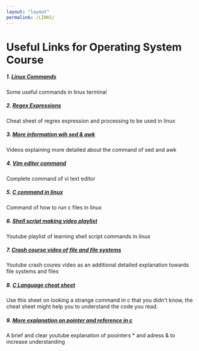 ```yaml
---
layout: "layout"
permalink: /LINKS/
---
```


# Useful Links for Operating System Course

##### 1. [Linux Commands](https://www.hostinger.com/tutorials/linux-commands)
Some useful commands in linux terminal


##### 2. [Regex Expressions](https://web.mit.edu/hackl/www/lab/turkshop/slides/regex-cheatsheet.pdf)
Cheat sheet of regrex expression and processing to be used in linux


##### 3. [More information wih sed & awk](https://www.youtube.com/watch?v=ixOiOS35HYg)
Videos explaining more detailed about the command of sed and awk


##### 4. [Vim editor command](https://coderwall.com/p/adv71w/basic-vim-commands-for-getting-started)
Complete command of vi text editor 


##### 5. [C command in linux](https://www.cyberciti.biz/faq/howto-compile-and-run-c-cplusplus-code-in-linux/)
Command of how to run c files in linux


##### 6. [Shell script making video playlist](https://www.youtube.com/playlist?list=PLS1QulWo1RIYmaxcEqw5JhK3b-6rgdWO_)
Youtube playlist of learning shell script commands in linux


##### 7. [Crash course video of file and file systems](https://www.youtube.com/watch?v=KN8YgJnShPM&list=PLH2l6uzC4UEW0s7-KewFLBC1D0l6XRfye&index=22)
Youtube crash coures video as an additional detailed explanation towards file systems and files

##### 8. [C Language cheat sheet](https://developerinsider.co/c-programming-language-cheat-sheet/)
Use this sheet on looking a strange command in c that you didn't know, the cheat sheet might help you to understand the code you read.

##### 9. [More explanation on pointer and reference in c](https://www.youtube.com/watch?v=sxHng1iufQE)
A brief and clear youtube explanation of poointers * and adress & to increase understanding 

